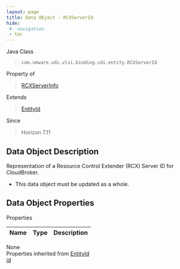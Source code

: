 ```yaml
---
layout: page
title: Data Object - RCXServerId
hide:
 #- navigation
 - toc
---
```


  
  
  



Java Class  
> `com.vmware.vdi.vlsi.binding.vdi.entity.RCXServerId`

Property of  
> [RCXServerInfo](vdi.infrastructure.RCX.RCXServerInfo.md#field_detail)

Extends  
> [EntityId](vdi.EntityId.md)

Since  
> Horizon 7.11


## Data Object Description 

Representation of a Resource Control Extender (RCX) Server ID for CloudBroker. 

  * This data object must be updated as a whole.



## Data Object Properties

Properties

Name |  Type |  Description   
---|---|---  
None  
Properties inherited from [EntityId](vdi.EntityId.md)  
[id](vdi.EntityId.md#id)  
  
  

  
  
